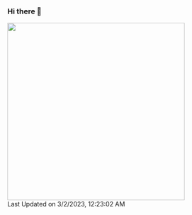 ### Hi there 👋

<!--START_SECTION:lapras-card-->
<a href="https://lapras.com/public/yug1224" target="_blank" rel="noopener noreferrer"><img src="https://lapras-card-generator.vercel.app/api/svg?e=3.68&b=3.75&i=3.73&b1=%23020E27&b2=%230E5593&i1=%23030E21&i2=%231688BF&l=ja" width="400" ></a>  
Last Updated on 3/2/2023, 12:23:02 AM
<!--END_SECTION:lapras-card-->

<!--
**YuG1224/YuG1224** is a ✨ _special_ ✨ repository because its `README.md` (this file) appears on your GitHub profile.

Here are some ideas to get you started:

- 🔭 I’m currently working on ...
- 🌱 I’m currently learning ...
- 👯 I’m looking to collaborate on ...
- 🤔 I’m looking for help with ...
- 💬 Ask me about ...
- 📫 How to reach me: ...
- 😄 Pronouns: ...
- ⚡ Fun fact: ...
-->

